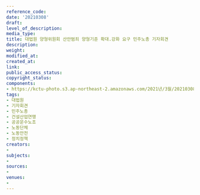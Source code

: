 ```yaml
---
reference_code: 
date: '20210308'
draft: 
level_of_description: 
media_type: 
title: 대법원 양형위원회 산안범죄 양형기준 확대.강화 요구 민주노총 기자회견
description: 
weight: 
modified_at: 
created_at: 
link: 
public_access_status: 
copyright_status: 
components:
- https://kctu-photo.s3.ap-northeast-2.amazonaws.com/2021년/3월/20210308-대법원+양형위원회+산안범죄+양형기준+확대.강화+요구+민주노총+기자회견_대법원_기자회견_민주노총_건설산업연맹_공공운수노조_노동단체_노동안전_정치정책/_1DX3829.jpg
tags:
- 대법원
- 기자회견
- 민주노총
- 건설산업연맹
- 공공운수노조
- 노동단체
- 노동안전
- 정치정책
creators:
- 
subjects:
- 
sources:
- 
venues:
- 
---
```

